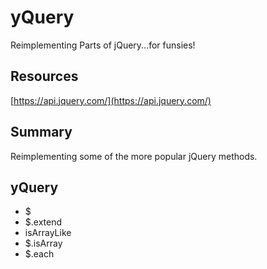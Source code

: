 # yQuery
Reimplementing Parts of jQuery...for funsies!

## Resources
[https://api.jquery.com/](https://api.jquery.com/)

## Summary
Reimplementing some of the more popular jQuery methods.

## yQuery
+ $
+ $.extend
+ isArrayLike
+ $.isArray
+ $.each